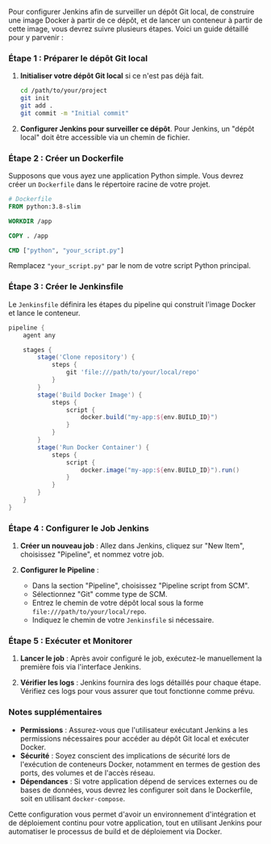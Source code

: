 Pour configurer Jenkins afin de surveiller un dépôt Git local, de construire une image Docker à partir de ce dépôt, et de lancer un conteneur à partir de cette image, vous devrez suivre plusieurs étapes. Voici un guide détaillé pour y parvenir :

### Étape 1 : Préparer le dépôt Git local

1. **Initialiser votre dépôt Git local** si ce n'est pas déjà fait.
   ```bash
   cd /path/to/your/project
   git init
   git add .
   git commit -m "Initial commit"
   ```

2. **Configurer Jenkins pour surveiller ce dépôt**. Pour Jenkins, un "dépôt local" doit être accessible via un chemin de fichier.

### Étape 2 : Créer un Dockerfile

Supposons que vous ayez une application Python simple. Vous devrez créer un `Dockerfile` dans le répertoire racine de votre projet.

```dockerfile
# Dockerfile
FROM python:3.8-slim

WORKDIR /app

COPY . /app

CMD ["python", "your_script.py"]
```

Remplacez `"your_script.py"` par le nom de votre script Python principal.

### Étape 3 : Créer le Jenkinsfile

Le `Jenkinsfile` définira les étapes du pipeline qui construit l'image Docker et lance le conteneur.

```groovy
pipeline {
    agent any

    stages {
        stage('Clone repository') {
            steps {
                git 'file:///path/to/your/local/repo'
            }
        }
        stage('Build Docker Image') {
            steps {
                script {
                    docker.build("my-app:${env.BUILD_ID}")
                }
            }
        }
        stage('Run Docker Container') {
            steps {
                script {
                    docker.image("my-app:${env.BUILD_ID}").run()
                }
            }
        }
    }
}
```

### Étape 4 : Configurer le Job Jenkins

1. **Créer un nouveau job** : Allez dans Jenkins, cliquez sur "New Item", choisissez "Pipeline", et nommez votre job.

2. **Configurer le Pipeline** :
   - Dans la section "Pipeline", choisissez "Pipeline script from SCM".
   - Sélectionnez "Git" comme type de SCM.
   - Entrez le chemin de votre dépôt local sous la forme `file:///path/to/your/local/repo`.
   - Indiquez le chemin de votre `Jenkinsfile` si nécessaire.

### Étape 5 : Exécuter et Monitorer

1. **Lancer le job** : Après avoir configuré le job, exécutez-le manuellement la première fois via l'interface Jenkins.

2. **Vérifier les logs** : Jenkins fournira des logs détaillés pour chaque étape. Vérifiez ces logs pour vous assurer que tout fonctionne comme prévu.

### Notes supplémentaires

- **Permissions** : Assurez-vous que l'utilisateur exécutant Jenkins a les permissions nécessaires pour accéder au dépôt Git local et exécuter Docker.
- **Sécurité** : Soyez conscient des implications de sécurité lors de l'exécution de conteneurs Docker, notamment en termes de gestion des ports, des volumes et de l'accès réseau.
- **Dépendances** : Si votre application dépend de services externes ou de bases de données, vous devrez les configurer soit dans le Dockerfile, soit en utilisant `docker-compose`.

Cette configuration vous permet d'avoir un environnement d'intégration et de déploiement continu pour votre application, tout en utilisant Jenkins pour automatiser le processus de build et de déploiement via Docker.